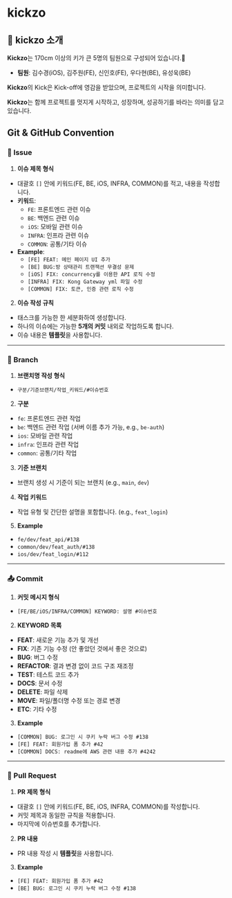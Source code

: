 # kickzo

## 🚀 kickzo 소개

**Kickzo**는 170cm 이상의 키가 큰 5명의 팀원으로 구성되어 있습니다.🕺

- **팀원**: 김수경(iOS), 김주원(FE), 신인호(FE), 우다현(BE), 유성욱(BE)

**Kickzo**의 Kick은 Kick-off에 영감을 받았으며, 프로젝트의 시작을 의미합니다.

**Kickzo**는 함께 프로젝트를 멋지게 시작하고, 성장하며, 성공하기를 바라는 의미를 담고 있습니다.

## Git & GitHub Convention

### 🤔 Issue

1. **이슈 제목 형식**

- 대괄호 `[]` 안에 키워드(FE, BE, iOS, INFRA, COMMON)를 적고, 내용을 작성합니다.
- **키워드**:
  - `FE`: 프론트엔드 관련 이슈
  - `BE`: 백엔드 관련 이슈
  - `iOS`: 모바일 관련 이슈
  - `INFRA`: 인프라 관련 이슈
  - `COMMON`: 공통/기타 이슈
- **Example**:
  - `[FE] FEAT: 메인 페이지 UI 추가`
  - `[BE] BUG:방 상태관리 트랜잭션 무결성 문제`
  - `[iOS] FIX: concurrency를 이용한 API 로직 수정`
  - `[INFRA] FIX: Kong Gateway yml 파일 수정`
  - `[COMMON] FIX: 토큰, 인증 관련 로직 수정`

2. **이슈 작성 규칙**

- 태스크를 가능한 한 세분화하여 생성합니다.
- 하나의 이슈에는 가능한 **5개의 커밋** 내외로 작업하도록 합니다.
- 이슈 내용은 **템플릿**을 사용합니다.

---

### 🌳 Branch

1. **브랜치명 작성 형식**

- `구분/기준브랜치/작업_키워드/#이슈번호`

2. **구분**

- `fe`: 프론트엔드 관련 작업
- `be`: 백엔드 관련 작업 (서버 이름 추가 가능, e.g., `be-auth`)
- `ios`: 모바일 관련 작업
- `infra`: 인프라 관련 작업
- `common`: 공통/기타 작업

3. **기준 브랜치**

- 브랜치 생성 시 기준이 되는 브랜치 (e.g., `main`, `dev`)

4. **작업 키워드**

- 작업 유형 및 간단한 설명을 포함합니다. (e.g., `feat_login`)

5. **Example**

- `fe/dev/feat_api/#138`
- `common/dev/feat_auth/#138`
- `ios/dev/feat_login/#112`

---

### 📤 Commit

1. **커밋 메시지 형식**

- `[FE/BE/iOS/INFRA/COMMON] KEYWORD: 설명 #이슈번호`

2. **KEYWORD 목록**

- **FEAT**: 새로운 기능 추가 및 개선
- **FIX**: 기존 기능 수정 (안 좋았던 것에서 좋은 것으로)
- **BUG**: 버그 수정
- **REFACTOR**: 결과 변경 없이 코드 구조 재조정
- **TEST**: 테스트 코드 추가
- **DOCS**: 문서 수정
- **DELETE**: 파일 삭제
- **MOVE**: 파일/폴더명 수정 또는 경로 변경
- **ETC**: 기타 수정

3. **Example**

- `[COMMON] BUG: 로그인 시 쿠키 누락 버그 수정 #138`
- `[FE] FEAT: 회원가입 폼 추가 #42`
- `[COMMON] DOCS: readme에 AWS 관련 내용 추가 #4242`

---

### 🔀 Pull Request

1. **PR 제목 형식**

- 대괄호 `[]` 안에 키워드(FE, BE, iOS, INFRA, COMMON)를 작성합니다.
- 커밋 제목과 동일한 규칙을 적용합니다.
- 마지막에 이슈번호를 추가합니다.

2. **PR 내용**

- PR 내용 작성 시 **템플릿**을 사용합니다.

3. **Example**

- `[FE] FEAT: 회원가입 폼 추가 #42`
- `[BE] BUG: 로그인 시 쿠키 누락 버그 수정 #138`
